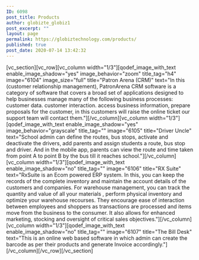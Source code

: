 ```yaml
---
ID: 6098
post_title: Products
author: globizte_globiz1
post_excerpt: ""
layout: page
permalink: https://globiztechnology.com/products/
published: true
post_date: 2020-07-14 13:42:32
---
```

[vc_section][vc_row][vc_column width="1/3"][qodef_image_with_text enable_image_shadow="yes" image_behavior="zoom" title_tag="h4" image="6104" image_size="full" title="Patron Arena (CRM)" text="In this (customer relationship management), PatronArena CRM software is a category of software that covers a broad set of applications designed to help businesses manage many of the following business processes: customer data. customer interaction. access business information, prepare proposals for the customer, in this customers will raise the online ticket our support team will contact them."][/vc_column][vc_column width="1/3"][qodef_image_with_text enable_image_shadow="yes" image_behavior="grayscale" title_tag="" image="6105" title="Driver Uncle" text="School admin can define the routes, bus stops, activate and deactivate the drivers, add parents and assign students a route, bus stop and driver. And in the mobile app, parents can view the route and time taken from point A to point B by the bus till it reaches school."][/vc_column][vc_column width="1/3"][qodef_image_with_text enable_image_shadow="no" title_tag="" image="6106" title="RX Suite" text="RxSuite is an Ecom powered ERP system. In this, you can keep the records of the complete inventory and maintain the account details of the customers and companies. For warehouse management, you can track the quantity and value of all your materials , perform physical inventory and optimize your warehouse recourses. They encourage ease of interaction between employees and shoppers as transactions are processed and items move from the business to the consumer. It also allows for enhanced marketing, stocking and oversight of critical sales objectives."][/vc_column][vc_column width="1/3"][qodef_image_with_text enable_image_shadow="no" title_tag="" image="6107" title="The Bill Desk" text="This is an online web based software in which admin can create the barcode as per their products and generate Invoice accordingly."][/vc_column][/vc_row][/vc_section]